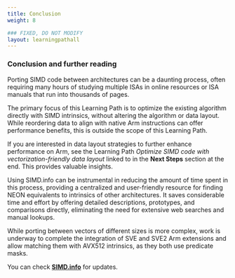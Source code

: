 ```yaml
---
title: Conclusion
weight: 8

### FIXED, DO NOT MODIFY
layout: learningpathall
---
```


### Conclusion and further reading

Porting SIMD code between architectures can be a daunting process, often requiring many hours of studying multiple ISAs in online resources or ISA manuals that run into thousands of pages. 

The primary focus of this Learning Path is to optimize the existing algorithm directly with SIMD intrinsics, without altering the algorithm or data layout. While reordering data to align with native Arm instructions can offer performance benefits, this is outside the scope of this Learning Path. 

If you are interested in data layout strategies to further enhance performance on Arm, see the Learning Path *Optimize SIMD code with vectorization-friendly data layout* linked to in the **Next Steps** section at the end. This provides valuable insights.

Using SIMD.info can be instrumental in reducing the amount of time spent in this process, providing a centralized and user-friendly resource for finding NEON equivalents to intrinsics of other architectures. It saves considerable time and effort by offering detailed descriptions, prototypes, and comparisons directly, eliminating the need for extensive web searches and manual lookups.

While porting between vectors of different sizes is more complex, work is underway to complete the integration of SVE and SVE2 Arm extensions and allow matching them with AVX512 intrinsics, as they both use predicate masks.

You can check **[SIMD.info](https://simd.info)** for updates.
